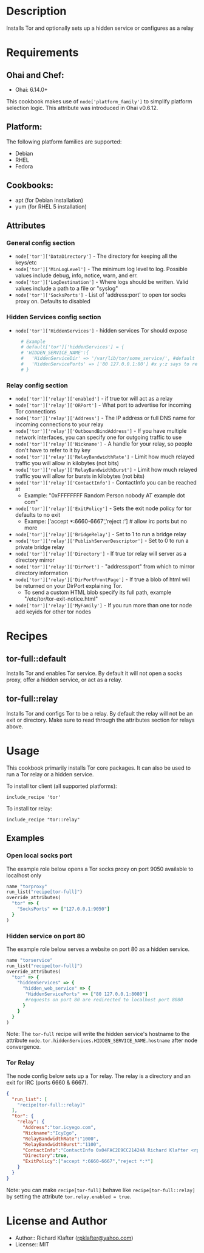 Description
===========

Installs Tor and optionally sets up a hidden service or configures as a relay

Requirements
============
## Ohai and Chef:

* Ohai: 6.14.0+

This cookbook makes use of `node['platform_family']` to simplify platform
selection logic. This attribute was introduced in Ohai v0.6.12.

## Platform:

The following platform families are supported:

* Debian
* RHEL
* Fedora

## Cookbooks:

* apt (for Debian installation)
* yum (for RHEL 5 installation)

## Attributes

### General config section
* `node['tor']['DataDirectory']` - The directory for keeping all the keys/etc
* `node['tor']['MinLogLevel']` - The minimum log level to log. Possible values include debug, info, notice, warn, and err.
* `node['tor']['LogDestination']` - Where logs should be written. Valid values include a path to a file or "syslog"
* `node['tor']['SocksPorts']` - List of 'address:port' to open tor socks proxy on. Defaults to disabled

### Hidden Services config section

* `node['tor']['HiddenServices']` - hidden services Tor should expose
  ```ruby
  	# Example
  	# default['tor']['hiddenServices'] = {
	# 'HIDDEN_SERVICE_NAME':{
	#   'HiddenServiceDir' => '/var/lib/tor/some_service/', #default is /var/lib/tor/HIDDEN_SERVICE_NAME/
	#   'HiddenServicePorts' => ['80 127.0.0.1:80'] #x y:z says to redirect requests on port x to the address y:z
	# }
  ```

### Relay config section

* `node['tor']['relay']['enabled']` - if true tor will act as a relay
* `node['tor']['relay']['ORPort']` - What port to advertise for incoming Tor connections
* `node['tor']['relay']['Address']` - The IP address or full DNS name for incoming connections to your relay
* `node['tor']['relay']['OutboundBindAddress']` - If you have multiple network interfaces, you can specify one for outgoing traffic to use
* `node['tor']['relay']['Nickname']` - A handle for your relay, so people don't have to refer to it by key
* `node['tor']['relay']['RelayBandwidthRate']` - Limit how much relayed traffic you will allow in kilobytes (not bits)
* `node['tor']['relay']['RelayBandwidthBurst']` - Limit how much relayed traffic you will allow for bursts in kilobytes (not bits)
* `node['tor']['relay']['ContactInfo']` - ContactInfo you can be reached at
  * Example: "0xFFFFFFFF Random Person nobody AT example dot com"
* `node['tor']['relay']['ExitPolicy']` - Sets the exit node policy for tor defaults to no exit
  * Exampe: ['accept *:6660-6667','reject *:*'] # allow irc ports but no more
* `node['tor']['relay']['BridgeRelay']` - Set to 1 to run a bridge relay
* `node['tor']['relay']['PublishServerDescriptor']` - Set to 0 to run a private bridge relay
* `node['tor']['relay']['Directory']` - If true tor relay will server as a directory mirror
* `node['tor']['relay']['DirPort']` - "address:port" from which to mirror directory information
* `node['tor']['relay']['DirPortFrontPage']` - If true a blob of html will be returned on your DirPort explaining Tor.
  * To send a custom HTML blob specify its full path, example "/etc/tor/tor-exit-notice.html"
* `node['tor']['relay']['MyFamily']` - If you run more than one tor node add keyids for other tor nodes

Recipes
=======

## tor-full::default

Installs Tor and enables Tor service. By default it will not open a socks proxy, offer a hidden service,
or act as a relay.

## tor-full::relay

Installs Tor and configs Tor to be a relay. By default the relay will not be an exit or directory.
Make sure to read through the attributes section for relays above.

Usage
=====

This cookbook primarily installs Tor core packages. It can also be
used to run a Tor relay or a hidden service.

To install tor client (all supported platforms):

    include_recipe 'tor'

To install tor relay:

    include_recipe "tor::relay"

Examples
-----
### Open local socks port
The example role below opens a Tor socks proxy on port 9050 available to localhost only

```ruby
name "torproxy"
run_list("recipe[tor-full]")
override_attributes(
  "tor" => {
    "SocksPorts" => ["127.0.0.1:9050"]
  }
)
```

### Hidden service on port 80
The example role below serves a website on port 80 as a hidden service. 

```ruby
name "torservice"
run_list("recipe[tor-full]")
override_attributes(
  "tor" => {
    "hiddenServices" => {
      "hidden_web_service" => {
       "HiddenServicePorts" => ["80 127.0.0.1:8080"]
       #requests on port 80 are redirected to localhost port 8080
      }
    }
  }
)
```

Note: The `tor-full` recipe will write the hidden service's hostname to the attribute `node.tor.hiddenServices.HIDDEN_SERVICE_NAME.hostname` after node convergence.

### Tor Relay
The node config below sets up a Tor relay. The relay is a directory and an exit
for IRC (ports 6660 & 6667).

```json
{
  "run_list": [
    "recipe[tor-full::relay]"
  ],
  "tor": { 
    "relay": {
      "Address":"tor.icyego.com",
      "Nickname":"IcyEgo",
      "RelayBandwidthRate":"1000",
      "RelayBandwidthBurst":"1100",
      "ContactInfo":"ContactInfo 0x04FAC2E9CC21424A Richard Klafter <rpklafter@yahoo.com>",
      "Directory":true,
      "ExitPolicy":["accept *:6660-6667","reject *:*"]
    }
  }
}

```

Note: you can make `recipe[tor-full]` behave like `recipe[tor-full::relay]` by 
setting the attribute `tor.relay.enabled = true`.

License and Author
==================

- Author:: Richard Klafter (<rpklafter@yahoo.com>)
- License:: MIT
